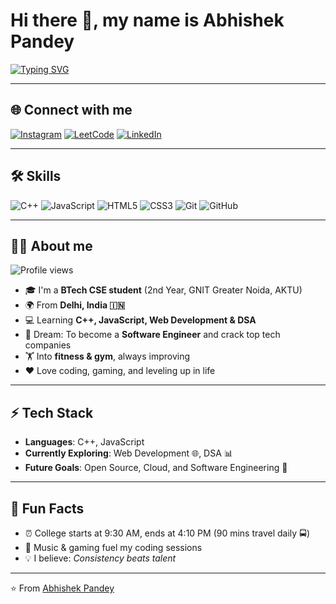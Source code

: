 # Hi there 👋, my name is Abhishek Pandey

[![Typing SVG](https://readme-typing-svg.herokuapp.com?size=24&color=FF5733&lines=Hi+I'm+Abhishek+Pandey+👨‍💻;BTech+CSE+Student;Gamer+🎮;Future+Software+Engineer+🚀)](https://git.io/typing-svg)

---

## 🌐 Connect with me  
[![Instagram](https://img.shields.io/badge/Instagram-E4405F?style=for-the-badge&logo=instagram&logoColor=white)](https://www.instagram.com/pandey_9267/)
[![LeetCode](https://img.shields.io/badge/LeetCode-FFA116?style=for-the-badge&logo=leetcode&logoColor=black)](https://leetcode.com/u/pandey-9267/) 
[![LinkedIn](https://img.shields.io/badge/LinkedIn-0077B5?style=for-the-badge&logo=linkedin&logoColor=white)](https://linkedin.com/in/abhishekpandey-03a4b4304/)  

---

## 🛠️ Skills  

![C++](https://img.shields.io/badge/C++-00599C?style=for-the-badge&logo=cplusplus&logoColor=white) 
![JavaScript](https://img.shields.io/badge/JavaScript-F7DF1E?style=for-the-badge&logo=javascript&logoColor=black) 
![HTML5](https://img.shields.io/badge/HTML5-E34F26?style=for-the-badge&logo=html5&logoColor=white) 
![CSS3](https://img.shields.io/badge/CSS3-1572B6?style=for-the-badge&logo=css3&logoColor=white) 
![Git](https://img.shields.io/badge/Git-F05032?style=for-the-badge&logo=git&logoColor=white) 
![GitHub](https://img.shields.io/badge/GitHub-181717?style=for-the-badge&logo=github&logoColor=white)  

---

## 🧑‍💻 About me  

![Profile views](https://komarev.com/ghpvc/?username=pandey-9267&color=blue&style=flat)

- 🎓 I'm a **BTech CSE student** (2nd Year, GNIT Greater Noida, AKTU)  
- 🌍 From **Delhi, India 🇮🇳**  
- 💻 Learning **C++, JavaScript, Web Development & DSA**  
- 🚀 Dream: To become a **Software Engineer** and crack top tech companies   
- 🏋️ Into **fitness & gym**, always improving   
- ❤️ Love coding, gaming, and leveling up in life  

---

## ⚡ Tech Stack  
- **Languages**: C++, JavaScript  
- **Currently Exploring**: Web Development 🌐, DSA 📊  
- **Future Goals**: Open Source, Cloud, and Software Engineering 💼

---

## 🎯 Fun Facts  
- ⏰ College starts at 9:30 AM, ends at 4:10 PM (90 mins travel daily 🚍)  
- 🎵 Music & gaming fuel my coding sessions  
- 💡 I believe: *Consistency beats talent*  

---

⭐️ From [Abhishek Pandey](https://github.com/pandey-9267)
